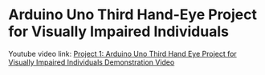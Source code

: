 # Arduino Uno Third Hand-Eye Project for Visually Impaired Individuals
Youtube video link: [Project 1: Arduino Uno Third Hand Eye Project for Visually Impaired Individuals Demonstration Video](https://www.youtube.com/watch?v=xSJj8tTnAgg)
